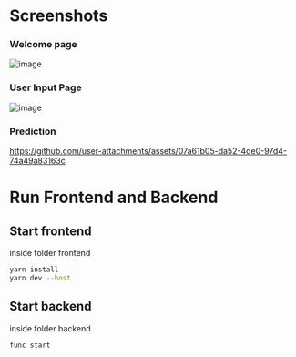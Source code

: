 # Screenshots

### Welcome page
![image](https://github.com/user-attachments/assets/c1c4bcc2-1d55-49ce-bfa4-c0c6e86cca89)

### User Input Page
![image](https://github.com/user-attachments/assets/f60a5649-f650-47e5-8377-014c081299e5)

### Prediction


https://github.com/user-attachments/assets/07a61b05-da52-4de0-97d4-74a49a83163c

# Run Frontend and Backend

## Start frontend
inside folder frontend

```sh
yarn install
yarn dev --host
```

## Start backend
inside folder backend

```sh
func start
```



